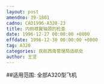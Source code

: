 ```yaml
---
layout: post
amendno: 39-1801
cadno: CAD1996-A320-23
title: 内侧襟翼轴颈的检查
date: 1996-12-27 00:00:00 +0800
effdate: 1996-12-30 00:00:00 +0800
tag: A320
categories: 民航西南管理局适航处
author: 王坚
---
```


##适用范围:
全部A320型飞机

